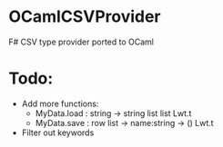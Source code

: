 # OCamlCSVProvider
F# CSV type provider ported to OCaml

# Todo:
* Add more functions:
  - MyData.load : string -> string list list Lwt.t
  - MyData.save : row list -> name:string -> () Lwt.t
* Filter out keywords
